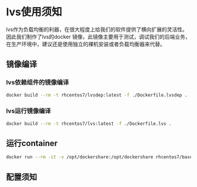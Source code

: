 # lvs使用须知

lvs作为负载均衡的利器，在很大程度上给我们的软件提供了横向扩展的灵活性。
因此我们制作了lvs的docker 镜像，此镜像主要用于测试，调试我们的后端业务，在生产环境中，建议还是使用独立的裸机安装或者负载均衡器来代替。

## 镜像编译

### lvs依赖组件的镜像编译

```bash
docker build --rm -t rhcentos7/lvsdep:latest -f ./Dockerfile.lvsdep .
```

### lvs运行镜像编译

```bash
docker build --rm -t rhcentos7/lvs:latest -f ./Dockerfile.lvs .
```

## 运行container

```bash
docker run --rm -it -v /opt/dockershare:/opt/dockershare rhcentos7/base-image /bin/bash
```

## 配置须知

